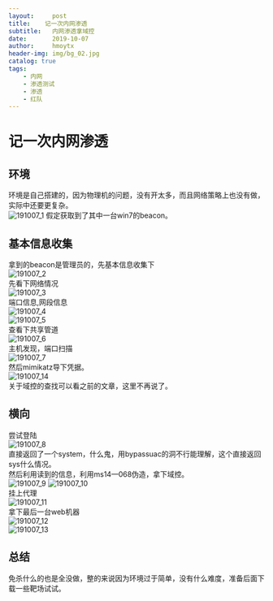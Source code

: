 ```yaml
---
layout:     post
title:    记一次内网渗透
subtitle:   内网渗透拿域控
date:       2019-10-07
author:     hmoytx
header-img: img/bg_02.jpg
catalog: true
tags:
    - 内网
    - 渗透测试
    - 渗透
    - 红队
---
```

# 记一次内网渗透
## 环境
环境是自己搭建的，因为物理机的问题，没有开太多，而且网络策略上也没有做，实际中还要更复杂。    
![191007_1](/img/191007_net.png) 
假定获取到了其中一台win7的beacon。  
## 基本信息收集  
拿到的beacon是管理员的，先基本信息收集下  
![191007_2](/img/191007_win7beacon.png)   
先看下网络情况   
![191007_3](/img/191007_ipconfig.png)  
端口信息,网段信息  
![191007_4](/img/191007_portinfo.png)  
![191007_5](/img/191007_arp.png)  
查看下共享管道  
![191007_6](/img/191007_netshare.png)  
主机发现，端口扫描  
![191007_7](/img/191007_portscan.png)  
然后mimikatz导下凭据。  
![191007_14](/img/191007_mimikatz.png)  
关于域控的查找可以看之前的文章，这里不再说了。  

## 横向
尝试登陆  
![191007_8](/img/191007_domainpsh.png)  
直接返回了一个system，什么鬼，用bypassuac的洞不行能理解，这个直接返回sys什么情况。    
然后利用读到的信息，利用ms14—068伪造，拿下域控。  
![191007_9](/img/191007_ms14068.png) 
![191007_10](/img/191007_DC.png)   
挂上代理   
![191007_11](/img/191007_proxy.png)  
拿下最后一台web机器  
![191007_12](/img/191007_web.png)  
![191007_13](/img/191007_webshell.png)  

## 总结  
免杀什么的也是全没做，整的来说因为环境过于简单，没有什么难度，准备后面下载一些靶场试试。  
